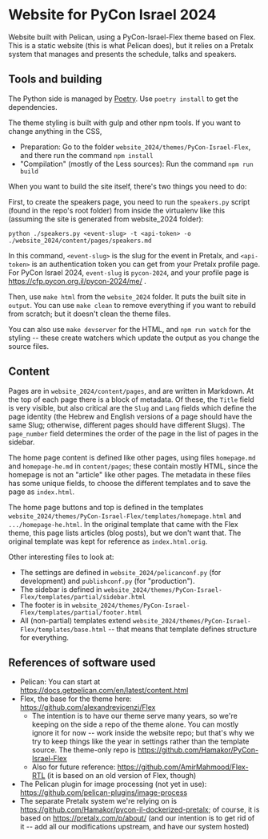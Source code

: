 # Website for PyCon Israel 2024

Website built with Pelican, using a PyCon-Israel-Flex theme based on
Flex. This is a static website (this is what Pelican does), but it
relies on a Pretalx system that manages and presents the schedule,
talks and speakers.

## Tools and building

The Python side is managed by [Poetry](https://python-poetry.org/).
Use `poetry install` to get the dependencies.

The theme styling is built with gulp and other npm tools.
If you want to change anything in the CSS, 
- Preparation: Go to the folder `website_2024/themes/PyCon-Israel-Flex`,
  and there run the command `npm install`
- "Compilation" (mostly of the Less sources): Run the command
  `npm run build`

When you want to build the site itself, there's two things you need to do:

First, to create the speakers page, you need to run the 
`speakers.py` script (found in the repo's root folder) from
inside the virtualenv like this (assuming the site is generated from
website_2024 folder):

    python ./speakers.py <event-slug> -t <api-token> -o ./website_2024/content/pages/speakers.md

In this command, `<event-slug>` is the slug for the event in Pretalx,
and `<api-token>` is an authentication token you can get from your 
Pretalx profile page. For PyCon Israel 2024, `event-slug` is `pycon-2024`,
and your profile page is https://cfp.pycon.org.il/pycon-2024/me/ .

Then, use `make html` from the
`website_2024` folder. It puts the built site in `output`. You
can use `make clean` to remove everything if you want to rebuild
from scratch; but it doesn't clean the theme files.

You can also use `make devserver` for the HTML, and `npm run watch`
for the styling -- these create watchers which update the output as
you change the source files.

## Content

Pages are in `website_2024/content/pages`, and are written in
Markdown. At the top of each page there is a block of metadata. Of
these, the `Title` field is very visible, but also critical are the
`Slug` and `Lang` fields which define the page identity (the Hebrew
and English versions of a page should have the same Slug; otherwise,
different pages should have different Slugs). The `page_number` field
determines the order of the page in the list of pages in the sidebar.

The home page content is defined like other pages, using files
`homepage.md` and `homepage-he.md` in `content/pages`; these contain
mostly HTML, since the homepage is not an "article" like other
pages. The metadata in these files has some unique fields, to choose
the different templates and to save the page as `index.html`.

The home page buttons and top is defined in the templates
`website_2024/themes/PyCon-Israel-Flex/templates/homepage.html` and
`.../homepage-he.html`. In the original template that came with the
Flex theme, this page lists articles (blog posts), but we don't want
that. The original template was kept for reference as
`index.html.orig`. 

Other interesting files to look at:
- The settings are defined in `website_2024/pelicanconf.py` (for
  development) and `publishconf.py` (for "production").
- The sidebar is defined in
  `website_2024/themes/PyCon-Israel-Flex/templates/partial/sidebar.html`
- The footer is in 
  `website_2024/themes/PyCon-Israel-Flex/templates/partial/footer.html`
- All (non-partial) templates extend
  `website_2024/themes/PyCon-Israel-Flex/templates/base.html` -- that
  means that template defines structure for everything.

## References of software used

- Pelican: You can start at
  https://docs.getpelican.com/en/latest/content.html
- Flex, the base for the theme here:
  https://github.com/alexandrevicenzi/Flex
  + The intention is to have our theme serve many years, so we're
    keeping on the side a repo of the theme alone. You can mostly
    ignore it for now -- work inside the website repo; but that's why
    we try to keep things like the year in settings rather than the
    template source. The theme-only repo is
    https://github.com/Hamakor/PyCon-Israel-Flex
  + Also for future reference: https://github.com/AmirMahmood/Flex-RTL
    (it is based on an old version of Flex, though)
- The Pelican plugin for image processing (not yet in use):
  https://github.com/pelican-plugins/image-process
- The separate Pretalx system we're relying on is
  https://github.com/Hamakor/pycon-il-dockerized-pretalx; of course,
  it is based on https://pretalx.com/p/about/
  (and our intention is to get rid of it -- add all our modifications
  upstream, and have our system hosted)

